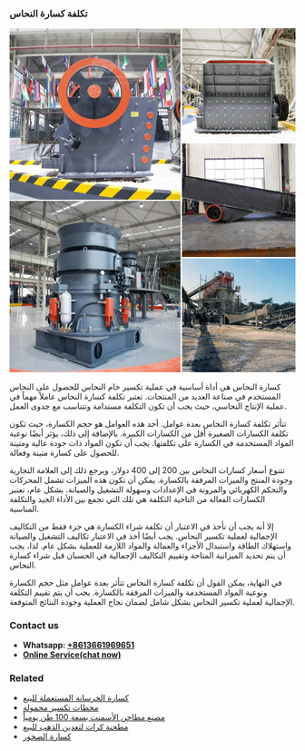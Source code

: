 <h3>تكلفة كسارة النحاس</h3><img src='1701850779.jpg' alt=''><p>كسارة النحاس هي أداة أساسية في عملية تكسير خام النحاس للحصول على النحاس المستخدم في صناعة العديد من المنتجات. تعتبر تكلفة كسارة النحاس عاملاً مهماً في عملية الإنتاج النحاسي، حيث يجب أن تكون التكلفة مستدامة وتتناسب مع جدوى العمل.</p><p>تتأثر تكلفة كسارة النحاس بعدة عوامل. أحد هذه العوامل هو حجم الكسارة، حيث تكون تكلفة الكسارات الصغيرة أقل من الكسارات الكبيرة. بالإضافة إلى ذلك، يؤثر أيضًا نوعية المواد المستخدمة في الكسارة على تكلفتها. يجب أن تكون المواد ذات جودة عالية ومتينة للحصول على كسارة متينة وفعالة.</p><p>تتنوع أسعار كسارات النحاس بين 200 إلى 400 دولار، ويرجع ذلك إلى العلامة التجارية وجودة المنتج والميزات المرفقة بالكسارة. يمكن أن تكون هذه الميزات تشمل المحركات والتحكم الكهربائي والمرونة في الإعدادات وسهولة التشغيل والصيانة. بشكل عام، تعتبر الكسارات الفعالة من الناحية التكلفة هي تلك التي تجمع بين الأداء الجيد والتكلفة المناسبة.</p><p>إلا أنه يجب أن نأخذ في الاعتبار أن تكلفة شراء الكسارة هي جزء فقط من التكاليف الإجمالية لعملية تكسير النحاس. يجب أيضًا أخذ في الاعتبار تكاليف التشغيل والصيانة واستهلاك الطاقة واستبدال الأجزاء والعمالة والمواد اللازمة للعملية بشكل عام. لذا، يجب أن يتم تحديد الميزانية المتاحة وتقييم التكاليف الإجمالية في الحسبان قبل شراء كسارة النحاس.</p><p>في النهاية، يمكن القول أن تكلفة كسارة النحاس تتأثر بعدة عوامل مثل حجم الكسارة ونوعية المواد المستخدمة والميزات المرفقة بالكسارة. يجب أن يتم تقييم التكلفة الإجمالية لعملية تكسير النحاس بشكل شامل لضمان نجاح العملية وجودة النتائج المتوقعة.</p><h3>Contact us</h3><ul><li><strong>Whatsapp:&nbsp;<a href="https://wa.me/8613661969651">+8613661969651</a></strong></li><li><a href="https://swt.shibang-china.com/?git&amp;zhl&amp;تكلفة كسارة النحاس"><strong>Online Service(chat now)</strong></a></li></ul><h3>Related</h3><ul><li><a href='كسارة الخرسانة المستعملة للبيع.md'>كسارة الخرسانة المستعملة للبيع</a></li><li><a href='محطات تكسير محمولة.md'>محطات تكسير محمولة</a></li><li><a href='مصنع مطاحن الأسمنت بسعة 100 طن يومياً.md'>مصنع مطاحن الأسمنت بسعة 100 طن يومياً</a></li><li><a href='مطحنة كرات لتعدين الذهب للبيع.md'>مطحنة كرات لتعدين الذهب للبيع</a></li><li><a href='كسارة الصخور.md'>كسارة الصخور</a></li></ul>